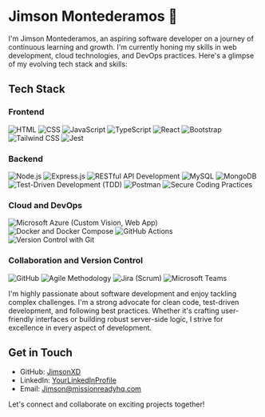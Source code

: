 # Jimson Montederamos 👋

I'm Jimson Montederamos, an aspiring software developer on a journey of continuous learning and growth. I'm currently honing my skills in web development, cloud technologies, and DevOps practices. Here's a glimpse of my evolving tech stack and skills:

## Tech Stack

### Frontend
![HTML](https://upload.wikimedia.org/wikipedia/commons/thumb/6/61/HTML5_logo_and_wordmark.svg/240px-HTML5_logo_and_wordmark.svg.png) 
![CSS](https://upload.wikimedia.org/wikipedia/commons/thumb/d/d5/CSS3_logo_and_wordmark.svg/240px-CSS3_logo_and_wordmark.svg.png) 
![JavaScript](https://www.freepnglogos.com/uploads/javascript/javascript-online-logo-for-website-0.png) 
![TypeScript](https://upload.wikimedia.org/wikipedia/commons/thumb/4/4c/Typescript_logo_2020.svg/160px-Typescript_logo_2020.svg.png) 
![React](https://upload.wikimedia.org/wikipedia/commons/thumb/a/a7/React-icon.svg/2560px-React-icon.svg.png) 
![Bootstrap](https://upload.wikimedia.org/wikipedia/commons/thumb/b/b2/Bootstrap_logo.svg/2560px-Bootstrap_logo.svg.png) 
![Tailwind CSS](https://upload.wikimedia.org/wikipedia/commons/thumb/9/95/Tailwind_CSS_logo.svg/2560px-Tailwind_CSS_logo.svg.png) 
![Jest](https://miro.medium.com/v2/resize:fit:1200/format:webp/1*RQwRLQ0yyCvYmRn_Nst5yg.png)

### Backend
![Node.js](https://upload.wikimedia.org/wikipedia/commons/thumb/d/d9/Node.js_logo.svg/2560px-Node.js_logo.svg.png)
![Express.js](https://initialcommit.com/img/initialcommit/beginners-guide-to-using-express-js-and-node-js-framework.png) 
![RESTful API Development](https://wiki.distech-controls.com/site-graphics-v2/restful-api-logo-01.png) 
![MySQL](https://upload.wikimedia.org/wikipedia/en/thumb/d/dd/MySQL_logo.svg/2560px-MySQL_logo.svg.png) 
![MongoDB](https://upload.wikimedia.org/wikipedia/en/thumb/5/5a/MongoDB_Fores-Green.svg/2560px-MongoDB_Fores-Green.svg.png) 
![Test-Driven Development (TDD)](https://miro.medium.com/v2/resize:fit:978/1*jFw7ZZMoVcsEYM_fS33DBA.gif) 
![Postman](https://www.vhv.rs/dpng/d/499-4996069_postman-logo-circle-hd-png-download.png) 
![Secure Coding Practices](https://snyk.io/_next/image/?url=https%3A%2F%2Fres.cloudinary.com%2Fsnyk%2Fimage%2Fupload%2Fv1537282843%2Fpress-kit%2Ftitle-card-logo-black.png&w=1240&q=75)

### Cloud and DevOps
![Microsoft Azure (Custom Vision, Web App)](http://www.aionsolution.com/wp-content/uploads/2017/10/microsoft-azure-640x401.png) 
![Docker and Docker Compose](https://w7.pngwing.com/pngs/991/165/png-transparent-docker-hd-logo-thumbnail.png) 
![GitHub Actions](https://miro.medium.com/v2/resize:fit:1400/format:webp/1*_Met6rq9jTwMl7r29mX-Yg.png) 
![Version Control with Git](https://banner2.cleanpng.com/20180824/xrj/kisspng-computer-icons-pro-git-portable-network-graphics-i-git-book-pro-git-app-app-5b80546c0b1311.5417567715351368760454.jpg)

### Collaboration and Version Control
![GitHub](https://1000logos.net/wp-content/uploads/2018/11/GitHub-logo-1024x592.jpg) 
![Agile Methodology](agile-logo.png) 
![Jira (Scrum)](https://assets.stickpng.com/images/62a9ad4c8ff6441a2952dab8.png) 
![Microsoft Teams](https://logodownload.org/wp-content/uploads/2021/08/microsoft-teams-logo-4.png)

I'm highly passionate about software development and enjoy tackling complex challenges. I'm a strong advocate for clean code, test-driven development, and following best practices. Whether it's crafting user-friendly interfaces or building robust server-side logic, I strive for excellence in every aspect of development.

## Get in Touch

- GitHub: [JimsonXD](https://github.com/JimsonXD)
- LinkedIn: [YourLinkedInProfile](https://www.linkedin.com/public-profile/settings?trk=d_flagship3_profile_self_view_public_profile)
- Email: [Jimson@missionreadyhq.com](mailto:Jimson@missionreadyhq.com)

Let's connect and collaborate on exciting projects together!
